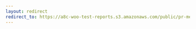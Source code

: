 ```yaml
---
layout: redirect
redirect_to: https://a8c-woo-test-reports.s3.amazonaws.com/public/pr-merge/37576/e2e/index.html
---
```

